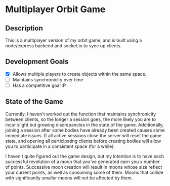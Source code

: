 # Multiplayer Orbit Game

## Description

This is a multiplayer version of my orbit game, and is built using a node/express
backend and socket.io to sync up clients.

## Development Goals

- [X] Allows multiple players to create objects within the same space.
- [ ] Maintains synchronicity over time
- [ ] Has a competitive goal :P

## State of the Game

Currently, I haven't worked out the function that maintains synchronicity between
clients, so the longer a session goes, the more likely you are to incur slight
but growing discrepancies in the state of the game. Additionally, joining a session
after some bodies have already been created causes some immediate issues. If all
active sessions close the server will reset the game state, and opening all
participating clients before creating bodies will allow you to participate in
a consistent space (for a while).

I haven't quite figured out the game design, but my intention is to have each
successful revolution of a moon that you've generated earn you x number of points.
Successive moon creation will result in moons whose size reflect your current
points, as well as consuming some of them. Moons that collide with significantly
smaller moons will not be affected by them.
